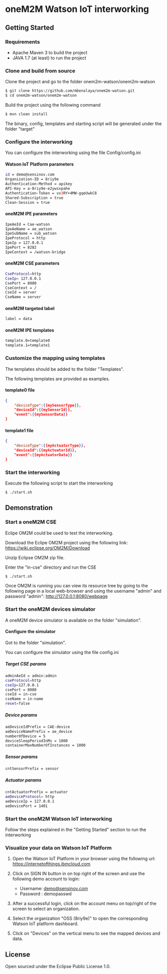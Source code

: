 # oneM2M Watson IoT interworking

## Getting Started

### Requirements
* Apache Maven 3 to build the project
* JAVA 1.7 (at least) to run the project


### Clone and build from source
Clone the project and go to the folder onem2m-watson/onem2m-watson
```sh
$ git clone https://github.com/mbenalaya/onem2m-watson.git
$ cd onem2m-watson/onem2m-watson
```
Build the project using the following command
```sh
$ mvn clean install
```
The binary, config, templates and starting script will be generated under the folder "target"

### Configure the interworking
You can configure the interworking using the file Config/config.ini

#### Watson IoT Platform parameters
```sh
id = demo@sensinov.com
Organization-ID = 8riy9e
Authentication-Method = apikey
API-Key = a-8riy9e-e2ywsxpahe
Authentication-Token = vx)RY+4MW-gqeUwkC8
Shared-Subscription = true
Clean-Session = true
```

#### oneM2M IPE parameters
```sh
IpeAeId = Cae-watson
IpeAeName = ae_watson
IpeSubName = sub_watson
IpeProtocol = http
IpeIp = 127.0.0.1
IpePort = 8282
IpeContext = /watson-bridge
```
#### oneM2M CSE parameters
```sh
CseProtocol=http
CseIp= 127.0.0.1
CsePort = 8080
CseContext = /
CseId = server
CseName = server
```

#### oneM2M targeted label
```sh
label = data
```

#### oneM2M IPE templates
```sh
template.0=template0
template.1=template1
```

### Customize the mapping using templates
The templates should be added to the folder "Templates".

The following templates are provided as examples.

#### template0 file
```json
{
	"deviceType":{{mySensorType}},
	"deviceId":{{mySensorId}},
	"event":{{mySensorData}}
}
```
#### template1 file
```json
{
	"deviceType":{{myActuatorType}},
	"deviceId":{{myActuatorId}},
	"event":{{myActuatorData}}
}
```
### Start the interworking
Execute the following script to start the interworking
```sh
$ ./start.sh
```
## Demonstration

### Start a oneM2M CSE
Eclipe OM2M could be used to test the interworking.

Download the Eclipe OM2M project using the following link: https://wiki.eclipse.org/OM2M/Download

Unzip Eclipse OM2M zip file.

Enter the "in-cse" directory and run the CSE
```sh
$ ./start.sh
```
Once OM2M is running you can view its resource tree by going to the following page in a local web-browser and using the username "admin" and password "admin": http://127.0.0.1:8080/webpage

### Start the oneM2M devices simulator
A oneM2M device simulator is available on the folder "simulation".

#### Configure the simulator
Got to the folder "simulation".

You can configure the simulator using the file config.ini

##### Target CSE params
```sh
adminAeId = admin:admin
cseProtocol=http
cseIp=127.0.0.1
csePort = 8080
cseId = in-cse
cseName = in-name
reset=false
```
##### Device params
```sh
aeDeviceIdPrefix = CAE-device
aeDeviceNamePrefix = ae_device
numberOfDevice = 5
deviceSleepPeriodInMs = 1000
containerMaxNumberOfInstances = 1000
```
##### Sensor params
```sh
cntSensorPrefix = sensor
```
##### Actuator params
```sh
cntActuatorPrefix = actuator
aeDeviceProtocol= http
aeDeviceIp = 127.0.0.1
aeDevicePort = 1401
```

### Start the oneM2M Watson IoT interworking
Follow the steps explained in the "Getting Started" section to run the interworking 

### Visualize your data on Watson IoT Platform

1. Open the Watson IoT Platform in your browser using the following url:
https://internetofthings.ibmcloud.com

2. Click on SIGN IN button in on top right of the screen and use the following demo account to login:
	* Username: demo@sensinov.com
	* Password : demopasswd

3. After a successful login, click on the account menu on top/right of the screen to select an organization.

4. Select the organization "OSS (8riy9e)" to open the corresponding Watson IoT platform dashboard.

5. Click on "Devices" on the vertical menu to see the mapped devices and data.

## License
Open sourced under the Eclipse Public License 1.0.

